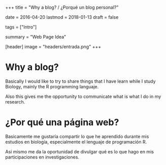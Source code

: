 +++
title = "Why a blog? / ¿Porqué un blog personal?"

date = 2016-04-20
lastmod = 2018-01-13
draft = false

tags = ["Intro"]

summary = "Web Page Idea"

[header]
image = "headers/entrada.png"
+++

# Why a blog? 

Basically I would like to try to share things that I have learn while I study Biology, mainly the R programming languaje.

Also this gives me the opportunity to communicate what is what I do in my research.

# ¿Por qué una página web?

Basicamente me gustaría compartir lo que he aprendido durante mis estudios en biología, especialmente el lenguaje de programación R.

Así mismo me da la oportunidad de divulgar qué es lo que hago en mis participaciones en investigaciones.